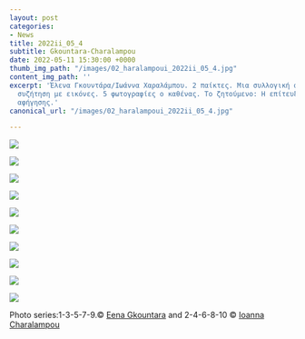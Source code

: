 ```yaml
---
layout: post
categories:
- News
title: 2022ii_05_4
subtitle: Gkountara-Charalampou
date: 2022-05-11 15:30:00 +0000
thumb_img_path: "/images/02_haralampoui_2022ii_05_4.jpg"
content_img_path: ''
excerpt: 'Έλενα Γκουντάρα/Ιωάννα Χαραλάμπου. 2 παίκτες. Μια συλλογική ανάπτυξη. Μια
  συζήτηση με εικόνες. 5 φωτογραφίες ο καθένας. Το ζητούμενο: Η επίτευξη μιας οπτικής
  αφήγησης.'
canonical_url: "/images/02_haralampoui_2022ii_05_4.jpg"

---
```

![](/images/01_gkountarae_2022ii_05_4.jpg)

![](/images/02_haralampoui_2022ii_05_4.jpg)

![](/images/03_gkountarae_2022ii_05_4.jpg)

![](/images/04_haralampoui_2022ii_05_4.jpg)

![](/images/05_gkountarae_2022ii_05_4.jpg)

![](/images/06_haralampoui_2022ii_05_4.jpg)

![](/images/07_gkountarae_2022ii_05_4.jpg)

![](/images/08_haralampoui_2022ii_05_4.jpg)

![](/images/09_gkountarae_2022ii_05_4.jpg)

![](/images/10_haralampoui_2022ii_05_4.jpg)

Photo series:1-3-5-7-9.© <a href="https://www.facebook.com/elena.gkountara.75" target="blank"> Eena Gkountara</a>  and  2-4-6-8-10  © <a href="https://www.facebook.com/ioannacharal" target="blank"> Ioanna Charalampou</a>